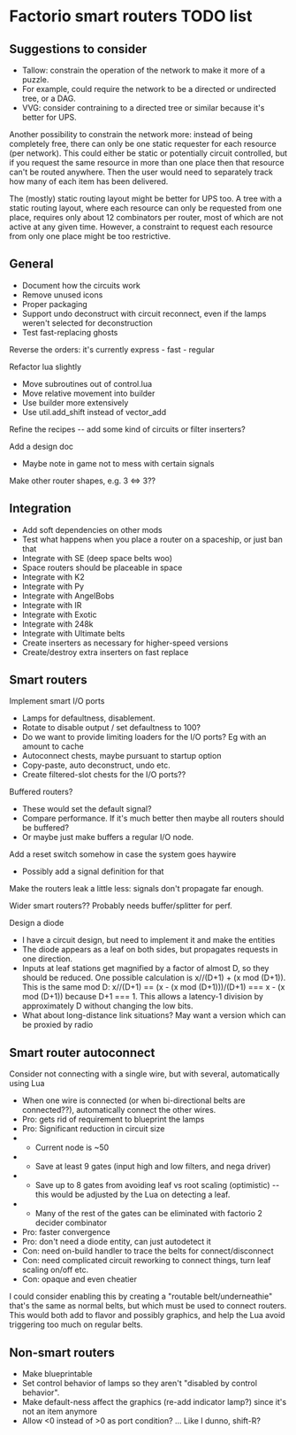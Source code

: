 # Factorio smart routers TODO list

## Suggestions to consider

* Tallow: constrain the operation of the network to make it more of a puzzle.
* For example, could require the network to be a directed or undirected tree, or a DAG.
* VVG: consider contraining to a directed tree or similar because it's better for UPS.

Another possibility to constrain the network more: instead of being completely free,
there can only be one static requester for each resource (per network). This could either
be static or potentially circuit controlled, but if you request the same resource in
more than one place then that resource can't be routed anywhere.  Then the user would need
to separately track how many of each item has been delivered.

The (mostly) static routing layout might be better for UPS too.  A tree with a static
routing layout, where each resource can only be requested from one place, requires only
about 12 combinators per router, most of which are not active at any given time.
However, a constraint to request each resource from only one place might be too
restrictive.

## General
* Document how the circuits work
* Remove unused icons
* Proper packaging
* Support undo deconstruct with circuit reconnect, even if the lamps weren't selected for deconstruction
* Test fast-replacing ghosts

Reverse the orders: it's currently express - fast - regular

Refactor lua slightly
* Move subroutines out of control.lua
* Move relative movement into builder
* Use builder more extensively
* Use util.add_shift instead of vector_add

Refine the recipes -- add some kind of circuits or filter inserters?

Add a design doc
* Maybe note in game not to mess with certain signals

Make other router shapes, e.g. 3 <=> 3??

## Integration

* Add soft dependencies on other mods
* Test what happens when you place a router on a spaceship, or just ban that
* Integrate with SE (deep space belts woo)
* Space routers should be placeable in space
* Integrate with K2
* Integrate with Py
* Integrate with AngelBobs
* Integrate with IR
* Integrate with Exotic
* Integrate with 248k
* Integrate with Ultimate belts
* Create inserters as necessary for higher-speed versions
* Create/destroy extra inserters on fast replace

## Smart routers

Implement smart I/O ports
* Lamps for defaultness, disablement.
* Rotate to disable output / set defaultness to 100?
* Do we want to provide limiting loaders for the I/O ports?  Eg with an amount to cache
* Autoconnect chests, maybe pursuant to startup option
* Copy-paste, auto deconstruct, undo etc.
* Create filtered-slot chests for the I/O ports??

Buffered routers?
* These would set the default signal?
* Compare performance.  If it's much better then maybe all routers should be buffered?
* Or maybe just make buffers a regular I/O node.

Add a reset switch somehow in case the system goes haywire
* Possibly add a signal definition for that

Make the routers leak a little less: signals don't propagate far enough.

Wider smart routers??  Probably needs buffer/splitter for perf.

Design a diode
* I have a circuit design, but need to implement it and make the entities
* The diode appears as a leaf on both sides, but propagates requests in one direction.
* Inputs at leaf stations get magnified by a factor of almost D, so they should be reduced. One possible calculation is x//(D+1) + (x mod (D+1)).  This is the same mod D: x//(D+1) == (x - (x mod (D+1)))/(D+1) === x - (x mod (D+1)) because D+1 === 1.  This allows a latency-1 division by approximately D without changing the low bits.
* What about long-distance link situations?  May want a version which can be proxied by radio

## Smart router autoconnect

Consider not connecting with a single wire, but with several, automatically using Lua
* When one wire is connected (or when bi-directional belts are connected??), automatically connect the other wires.
* Pro: gets rid of requirement to blueprint the lamps
* Pro: Significant reduction in circuit size
* * Current node is ~50
* * Save at least 9 gates (input high and low filters, and nega driver)
* * Save up to 8 gates from avoiding leaf vs root scaling (optimistic) -- this would be adjusted by the Lua on detecting a leaf.
* * Many of the rest of the gates can be eliminated with factorio 2 decider combinator
* Pro: faster convergence
* Pro: don't need a diode entity, can just autodetect it
* Con: need on-build handler to trace the belts for connect/disconnect
* Con: need complicated circuit reworking to connect things, turn leaf scaling on/off etc.
* Con: opaque and even cheatier

I could consider enabling this by creating a "routable belt/underneathie" that's the same as normal belts, but which must be used to connect routers.  This would both add to flavor and possibly graphics, and help the Lua avoid triggering too much on regular belts.

## Non-smart routers

* Make blueprintable
* Set control behavior of lamps so they aren't "disabled by control behavior".
* Make default-ness affect the graphics (re-add indicator lamp?) since it's not an item anymore
* Allow <0 instead of >0 as port condition? ... Like I dunno, shift-R?
